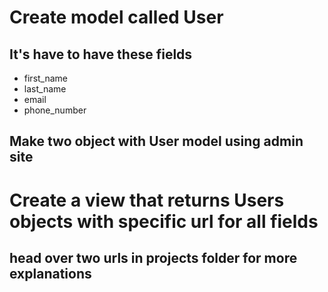 #  Create model called User
## It's have to have these fields
- first_name 
- last_name 
- email
- phone_number

## Make two object with User model using admin site

# Create a view that returns Users objects with specific url for all fields 
## head over two urls in projects folder for more explanations
